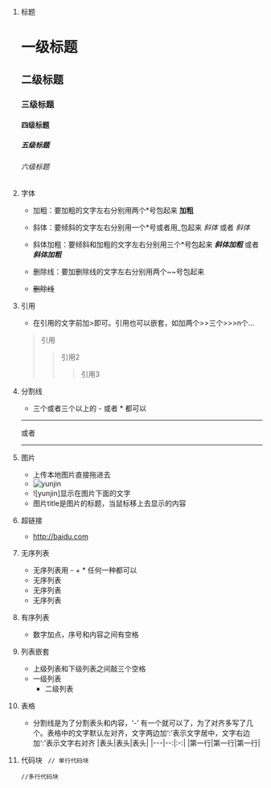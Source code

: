 1. 标题
   # 一级标题
   ## 二级标题
   ### 三级标题
   #### 四级标题
   ##### 五级标题
   ###### 六级标题
2. 字体
   - 加粗：要加粗的文字左右分别用两个*号包起来
     **加粗**

   - 斜体：要倾斜的文字左右分别用一个*号或者用_包起来
     *斜体* 或者 _斜体_

   - 斜体加粗：要倾斜和加粗的文字左右分别用三个*号包起来
     ***斜体加粗*** 或者 **_斜体加粗_**

   - 删除线：要加删除线的文字左右分别用两个~~号包起来
   - ~~删除线~~
3. 引用
   - 在引用的文字前加>即可。引用也可以嵌套，如加两个>>三个>>>n个...
   >引用 
   >>引用2
   >>
   >>>引用3
4. 分割线
   - 三个或者三个以上的 - 或者 * 都可以
   ---
   或者
   
   ***
5. 图片
   
   - 上传本地图片直接拖进去
   - ![yunjin](D:\资料\解压\云堇\yunjin.jpg)
   - ![yunjin]显示在图片下面的文字
   - 图片title是图片的标题，当鼠标移上去显示的内容
6. 超链接
   
   - http://baidu.com
7. 无序列表
   - 无序列表用 - + * 任何一种都可以
   - 无序列表
   + 无序列表
   * 无序列表
8. 有序列表
   
   - 数字加点，序号和内容之间有空格
9. 列表嵌套
   - 上级列表和下级列表之间敲三个空格
   - 一级列表
      - 二级列表
10. 表格
    - 分割线是为了分割表头和内容，‘-’ 有一个就可以了，为了对齐多写了几个。表格中的文字默认左对齐，文字两边加‘:’表示文字居中，文字右边加‘:’表示文字右对齐
    |表头|表头|表头|
    |---|--:|:-:|
    |第一行|第一行|第一行|
11. 代码块
    ` // 单行代码块`
    ``` 
    //多行代码块
    ``` 
